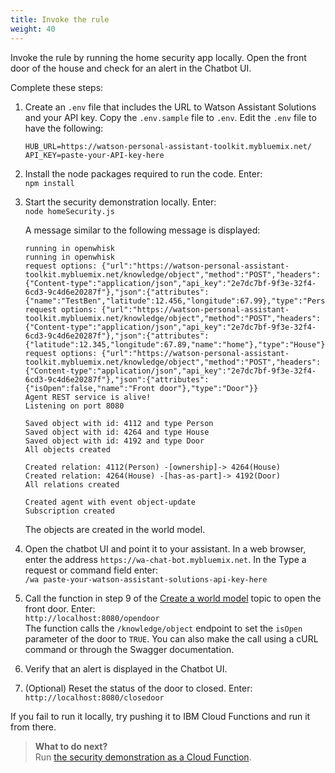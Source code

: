 ```yaml
---
title: Invoke the rule
weight: 40
---
```

Invoke the rule by running the home security app locally.  Open the front door of the house and check for an alert in the Chatbot UI.

Complete these steps:
1. Create an `.env` file that includes the URL to Watson Assistant Solutions and your API key.
Copy the `.env.sample` file to `.env`. Edit the `.env` file to have the following:
    ```
    HUB_URL=https://watson-personal-assistant-toolkit.mybluemix.net/
    API_KEY=paste-your-API-key-here

    ```
2.  Install the node packages required to run the code. Enter:<br>
`npm install`
3. Start the security demonstration locally. Enter:<br>
`node homeSecurity.js`

    A message similar to the following message is displayed:
    ```
    running in openwhisk
    running in openwhisk
    request options: {"url":"https://watson-personal-assistant-toolkit.mybluemix.net/knowledge/object","method":"POST","headers":{"Content-type":"application/json","api_key":"2e7dc7bf-9f3e-32f4-6cd3-9c4d6e20287f"},"json":{"attributes":{"name":"TestBen","latitude":12.456,"longitude":67.99},"type":"Person"}}
    request options: {"url":"https://watson-personal-assistant-toolkit.mybluemix.net/knowledge/object","method":"POST","headers":{"Content-type":"application/json","api_key":"2e7dc7bf-9f3e-32f4-6cd3-9c4d6e20287f"},"json":{"attributes":{"latitude":12.345,"longitude":67.89,"name":"home"},"type":"House"}}
    request options: {"url":"https://watson-personal-assistant-toolkit.mybluemix.net/knowledge/object","method":"POST","headers":{"Content-type":"application/json","api_key":"2e7dc7bf-9f3e-32f4-6cd3-9c4d6e20287f"},"json":{"attributes":{"isOpen":false,"name":"Front door"},"type":"Door"}}
    Agent REST service is alive!
    Listening on port 8080

    Saved object with id: 4112 and type Person
    Saved object with id: 4264 and type House
    Saved object with id: 4192 and type Door
    All objects created

    Created relation: 4112(Person) -[ownership]-> 4264(House)
    Created relation: 4264(House) -[has-as-part]-> 4192(Door)
    All relations created

    Created agent with event object-update
    Subscription created

    ```
    The objects are created in the world model.
4. Open the chatbot UI and point it to your assistant.  In a web browser, enter the address `https://wa-chat-bot.mybluemix.net`.  In the Type a request or command field enter:<br>
`/wa paste-your-watson-assistant-solutions-api-key-here`
5. Call the function in step 9 of the [Create a world model]({{site.baseurl}}/knowledge/create-objects) topic to open the front door. 
Enter:<br>
    `http://localhost:8080/opendoor`    
    The function calls the `/knowledge/object` endpoint to set the `isOpen` parameter of the door to `TRUE`. You can also make the call using a cURL command or through the Swagger documentation. 
6. Verify that an alert is displayed in the Chatbot UI.
7. (Optional) Reset the status of the door to closed.  Enter:<br>
    `http://localhost:8080/closedoor`

If you fail to run it locally, try pushing it to IBM Cloud Functions and run it from there.

> **What to do next?**<br/>
Run [the security demonstration as a Cloud Function]({{site.baseurl}}/audio_single/audio_support).
